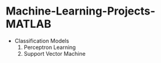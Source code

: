 # Machine-Learning-Projects-MATLAB
* Classification Models
  1. Perceptron Learning
  2. Support Vector Machine
